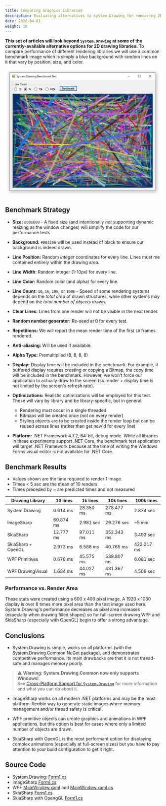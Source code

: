 ```yaml
---
title: Comparing Graphics Libraries
description: Evaluating alternatives to System.Drawing for rendering 2D graphics using C#
date: 2020-04-01
weight: 10
---
```


**This set of articles will look beyond `System.Drawing` at some of the currently-available alternative options for 2D drawing libraries.** To compare performance of different rendering libraries we will use a common benchmark image which is simply a blue background with random lines on it that vary by position, size, and color.

<img src="system.drawing.png" class="d-block mx-auto my-4">

## Benchmark Strategy

* **Size:** `800x600` - A fixed size (and intentionally _not_ supporting dynamic resizing as the window changes) will simplify the code for our performance tests.

* **Background:** `#003366` will be used instead of black to ensure our background is indeed drawn.

* **Line Position:** Random _integer_ coordinates for every line. Lines must me contained entirely within the drawing area.

* **Line Width:** Random integer (1-10px) for every line.

* **Line Color:** Random color (and alpha) for every line.

* **Line Count:** `10`, `1k`, `10k`, or `100k` - Speed of some rendering systems depends on the _total area_ of drawn structures, while other systems may depend on the _total number of objects_ drawn.

* **Clear Lines:** Lines from one render will not be visible in the next render.

* **Random number generator:** Re-seed at 0 for every test.

* **Repetitions:** We will report the mean render time of the first `10` frames rendered.

* **Anti-aliasing:** Will be used if available.

* **Alpha Type:** Premultiplied (8, 8, 8, 8)

* **Display:** Display time will be included in the benchmark. For example, if buffered display requires creating or copying a Bitmap, the copy time will be included in the benchmark. However, we won't force our application to actually draw to the screen (so render + display time is not limited by the screen's refresh rate).

* **Optimizations:** Realistic optimizations will be employed for this test. These will vary by library and be library-specific, but in general:
  * Rendering must occur in a single threaded
  * Bitmaps will be created once (not on every render)
  * Styling objects are to be created inside the render loop but can be reused across lines (rather than get new'd for every line)

* **Platform:** .NET Framework 4.7.2, 64-bit, debug mode. While all libraries in these experiments support .NET Core, the benchmark test application will target .NET Framework because at the time of writing the Windows Forms visual editor is not available for .NET Core.

## Benchmark Results

* Values shown are the time required to render 1 image.
* Times < 5 sec are the mean of 10 renders
* Times preceded by ~ are predicted times and not measured

<div class="text-center">
<div class="d-inline-block">

Drawing Library | 10 lines | 1k lines | 10k lines | 100k lines
---|---|---|---|---
System.Drawing | 0.614 ms | 28.350 ms | 278.477 ms | 2.834 sec
ImageSharp | 60.874 ms | 2.981 sec | 29.276 sec | ~5 min
SkiaSharp | 12.777 ms | 97.011 ms | 352.343 ms | 3.493 sec
SkiaSharp + OpenGL | 2.973 ms | 6.588 ms | 40.765 ms | 422.217 ms
WPF Primitives | 0.678 ms | 45.575 ms | 539.807 ms | 6.081 sec
WPF DrawingVisual | 1.684 ms | 44.027 ms | 431.367 ms | 4.509 sec

</div>
</div>

### Performance vs. Render Area
These stats were created using a 600 x 400 pixel image. A 1920 x 1080 display is over 8 times more pixel area than the test image used here. System.Drawing's performance decreases as pixel area increases (especially when drawing filled shapes) so for full-screen drawing WPF and SkiaSharp (especially with OpenGL) begin to offer a strong advantage.

## Conclusions

* System.Drawing is simple, works on all platforms (with the System.Drawing.Common NuGet package), and demonstrates competitive performance. Its main drawbacks are that it is not thread-safe and manages memory poorly.

> ⚠️ **Warning: System.Drawing.Common now only supports Windows!**\
> See [Cross-Platform Support for `System.Drawing`](../../system.drawing/cross-platform) for more information and what you can do about it.

* ImageSharp works on all modern .NET platforms and may be the most platform-flexible way to generate static images where memory management and/or thread safety is critical.

* WPF primitive objects can create graphics and animations in WPF applications, but this option is best for cases where only a limited number of objects are drawn.

* SkiaSharp with OpenGL is the most performant option for displaying complex animations (especially at full-screen sizes) but you have to pay attention to your build configuration to get it right.

## Source Code

* System.Drawing: [Form1.cs](https://github.com/swharden/Csharp-Data-Visualization/blob/master/dev/old/drawing/alternate/SystemDrawing/Form1.cs)
* ImageSharp [Form1.cs](https://github.com/swharden/Csharp-Data-Visualization/blob/master/dev/old/drawing/alternate/ImageSharpBenchmark/Form1.cs)
* WPF [MainWindow.xaml](https://github.com/swharden/Csharp-Data-Visualization/blob/master/dev/old/drawing/alternate/WpfBenchmark/MainWindow.xaml) and [MainWindow.xaml.cs](https://github.com/swharden/Csharp-Data-Visualization/blob/master/dev/old/drawing/alternate/WpfBenchmark/MainWindow.xaml.cs)
* SkiaSharp [Form1.cs](https://github.com/swharden/Csharp-Data-Visualization/blob/master/dev/old/drawing/alternate/SkiaSharpBenchmark/Form1.cs)
* SkiaSharp with OpengGL [Form1.cs](https://github.com/swharden/Csharp-Data-Visualization/blob/master/dev/old/drawing/alternate/SkiaSharpOpenGLBenchmark/Form1.cs)

